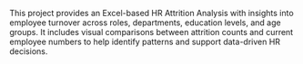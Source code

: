 This project provides an Excel-based HR Attrition Analysis with insights into employee turnover across roles, departments, education levels, and age groups. It includes visual comparisons between attrition counts and current employee numbers to help identify patterns and support data-driven HR decisions.
